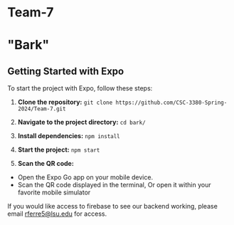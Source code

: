 # Team-7

# "Bark"

## Getting Started with Expo

To start the project with Expo, follow these steps:

1. **Clone the repository:**
   `git clone https://github.com/CSC-3380-Spring-2024/Team-7.git`

2. **Navigate to the project directory:**
   `cd bark/`

3. **Install dependencies:**
   `npm install`

4. **Start the project:**
   `npm start`

5. **Scan the QR code:**

- Open the Expo Go app on your mobile device.
- Scan the QR code displayed in the terminal, Or open it within your favorite mobile simulator


If you would like access to firebase to see our backend working, please email rferre5@lsu.edu for access.
